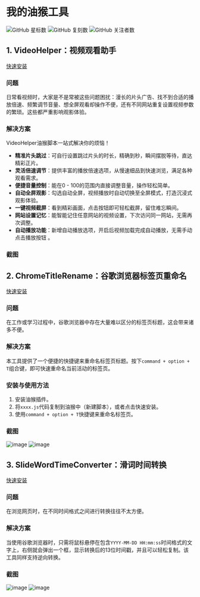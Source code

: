 # 我的油猴工具
![GitHub 星标数](https://img.shields.io/github/stars/Cocowwy/Tampermonkey-Tools?style=social)
![GitHub 复刻数](https://img.shields.io/github/forks/Cocowwy/Tampermonkey-Tools?style=social)
![GitHub 关注者数](https://img.shields.io/github/watchers/Cocowwy/Tampermonkey-Tools?style=social)

## 1. VideoHelper：视频观看助手
[快速安装](https://greasyfork.org/zh-CN/scripts/你的脚本编号)

### 问题
日常看视频时，大家是不是常被这些问题困扰：漫长的片头广告、找不到合适的播放倍速、频繁调节音量、想全屏观看却操作不便，还有不同网站重复设置视频参数的繁琐。这些都严重影响观影体验。

### 解决方案
VideoHelper油猴脚本一站式解决你的烦恼！
- **精准片头跳过**：可自行设置跳过片头的时长，精确到秒，瞬间摆脱等待，直达精彩正片。
- **灵活倍速调节**：提供丰富的播放倍速选项，从慢速细品到快速浏览，满足各种观看需求。
- **便捷音量控制**：能在0 - 100的范围内直接调整音量，操作轻松简单。
- **自动全屏观影**：勾选自动全屏，视频播放时自动切换至全屏模式，打造沉浸式观影体验。
- **一键视频截屏**：看到精彩画面，点击按钮即可轻松截屏，留住难忘瞬间。
- **网站设置记忆**：能智能记住任意网站的视频设置，下次访问同一网站，无需再次调整。
- **自动播放功能**：新增自动播放选项，开启后视频加载完成自动播放，无需手动点击播放按钮 。

### 截图


## 2. ChromeTitleRename：谷歌浏览器标签页重命名
[快速安装](https://greasyfork.org/zh-CN/scripts/494642-rename-title)

### 问题
在工作或学习过程中，谷歌浏览器中存在大量难以区分的标签页标题，这会带来诸多不便。

### 解决方案
本工具提供了一个便捷的快捷键来重命名标签页标题。按下```command + option + T```组合键，即可快速重命名当前活动的标签页。

### 安装与使用方法
1. 安装油猴插件。
2. 将`xxxx.js`代码复制到油猴中（新建脚本），或者点击快速安装。
3. 使用```command + option + T```快捷键来重命名标签页。

### 截图
![image](https://github.com/Cocowwy/RenameTitle/assets/63331147/720315ce-2e35-4878-9bee-3c0bb5362323)
![image](https://github.com/Cocowwy/RenameTitle/assets/63331147/c3228e71-143e-4b21-bb97-b29dd55f59a0)


## 3. SlideWordTimeConverter：滑词时间转换
[快速安装](https://greasyfork.org/zh-CN/scripts/524030-slidewordtimeconverter)

### 问题
在浏览网页时，在不同时间格式之间进行转换往往不太方便。

### 解决方案
当使用谷歌浏览器时，只需将鼠标悬停在包含`YYYY-MM-DD HH:mm:ss`时间格式的文字上，右侧就会弹出一个框，显示转换后的13位时间戳，并且可以轻松复制。该工具同样支持逆向转换。

### 截图
![image](https://github.com/user-attachments/assets/95fc3016-8d02-4dd1-95d0-2f187e1370b1)
![image](https://github.com/user-attachments/assets/598b557b-991a-400f-8a95-9550fcd7f1f0)
